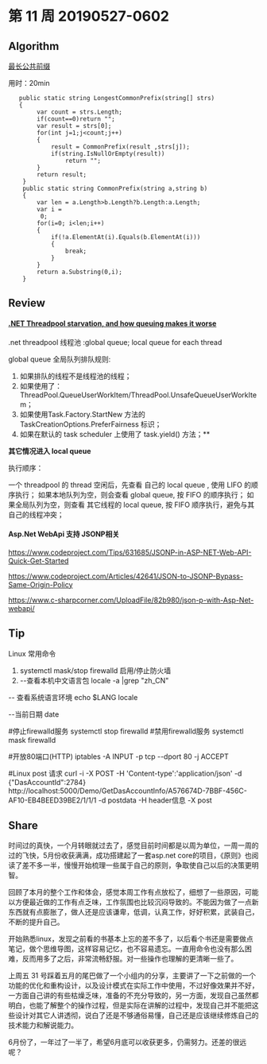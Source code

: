 # 第 11 周 20190527-0602

## Algorithm

[最长公共前缀](https://leetcode-cn.com/problems/longest-common-prefix/)

用时：20min


       public static string LongestCommonPrefix(string[] strs)
       {
            var count = strs.Length;
            if(count==0)return "";
            var result = strs[0];
            for(int j=1;j<count;j++)
            {
                result = CommonPrefix(result ,strs[j]);
                if(string.IsNullOrEmpty(result))
                    return "";
            }
            return result;
        }
        public static string CommonPrefix(string a,string b)
        {
            var len = a.Length>b.Length?b.Length:a.Length;
            var i =
             0;
            for(i=0; i<len;i++)
            {
                if(!a.ElementAt(i).Equals(b.ElementAt(i)))
                {
                    break;
                }
            }
            return a.Substring(0,i);
        }

## Review

#### [.NET Threadpool starvation, and how queuing makes it worse](http://labs.criteo.com/2018/10/net-threadpool-starvation-and-how-queuing-makes-it-worse/)

.net threadpool 线程池 :global queue; local queue for each thread

global queue 全局队列排队规则:

1. 如果排队的线程不是线程池的线程；
2. 如果使用了：ThreadPool.QueueUserWorkItem/ThreadPool.UnsafeQueueUserWorkItem；
3. 如果使用Task.Factory.StartNew 方法的 TaskCreationOptions.PreferFairness 标识；
4. 如果在默认的 task scheduler 上使用了 task.yield() 方法；**

**其它情况进入 local queue**

执行顺序：

一个 threadpool 的 thread 空闲后，先查看 自己的 local queue , 使用 LIFO 的顺序执行；
如果本地队列为空，则会查看 global queue, 按 FIFO 的顺序执行；
如果全局队列为空，则查看 其它线程的 local queue, 按 FIFO 顺序执行，避免与其自己的线程冲突；

#### Asp.Net WebApi 支持 JSONP相关

https://www.codeproject.com/Tips/631685/JSONP-in-ASP-NET-Web-API-Quick-Get-Started

https://www.codeproject.com/Articles/42641/JSON-to-JSONP-Bypass-Same-Origin-Policy

https://www.c-sharpcorner.com/UploadFile/82b980/json-p-with-Asp-Net-webapi/


## Tip

Linux 常用命令

1. systemctl mask/stop firewalld 启用/停止防火墙
2. --查看本机中文语言包
locale -a |grep "zh_CN"  

-- 查看系统语言环境
echo $LANG
locale

--当前日期
date

#停止firewalld服务
systemctl stop firewalld
#禁用firewalld服务
systemctl mask firewalld

#开放80端口(HTTP)
iptables -A INPUT -p tcp --dport 80 -j ACCEPT

#Linux post 请求
curl -i -X POST -H 'Content-type':'application/json' -d {"DasAccountId":2784} http://localhost:5000/Demo/GetDasAccountInfo/A576674D-7BBF-456C-AF10-EB4BEED39BE2/1/1/1
-d postdata
-H header信息
-X post

## Share

时间过的真快，一个月转眼就过去了，感觉目前时间都是以周为单位，一周一周的过的飞快，5月份收获满满，成功搭建起了一套asp.net core的项目，《原则》也阅读了差不多一半，慢慢开始梳理一些属于自己的原则，争取使自己以后的决策更明智。

回顾了本月的整个工作和体会，感觉本周工作有点放松了，细想了一些原因，可能以方便最近做的工作有点乏味，工作氛围也比较沉闷导致的。不能因为做了一点新东西就有点膨胀了，做人还是应该谦卑，低调，认真工作，好好积累，武装自己，不断的提升自己。

开始熟悉linux，发现之前看的书基本上忘的差不多了，以后看个书还是需要做点笔记，做个思维导图，这样容易记忆，也不容易遗忘。一直用命令也没有那么困难，反而用多了之后，非常流畅舒服。对一些操作也理解的更清晰一些了。

上周五 31 号踩着五月的尾巴做了一个小组内的分享，主要讲了一下之前做的一个功能的优化和重构设计，以及设计模式在实际工作中使用，不过好像效果并不好，一方面自己讲的有些枯燥乏味，准备的不充分导致的，另一方面，发现自己虽然都明白，也能了解整个的操作过程，但是实际在讲解的过程中，发现自己并不能把这些设计对其它人讲透彻，说白了还是不够通俗易懂，自己还是应该继续修炼自己的技术能力和解说能力。

6月份了，一年过了一半了，希望6月底可以收获更多，仍需努力。还差的很远呢？




